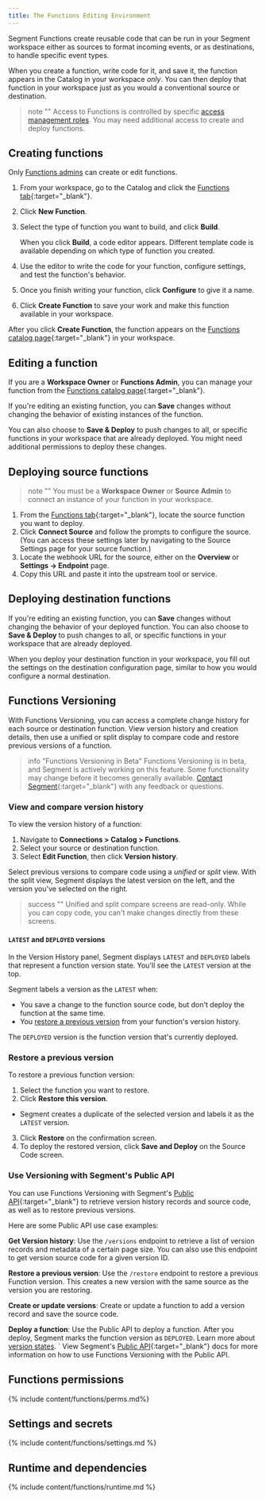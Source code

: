 ```yaml
---
title: The Functions Editing Environment
---
```



Segment Functions create reusable code that can be run in your Segment workspace either as sources to format incoming events, or as destinations, to handle specific event types.

When you create a function, write code for it, and save it, the function appears in the Catalog in your workspace _only_. You can then deploy that function in your workspace just as you would a conventional source or destination.

> note ""
> Access to Functions is controlled by specific [access management roles](#functions-permissions). You may need additional access to create and deploy functions.


## Creating functions

Only [Functions admins](#functions-permissions) can create or edit functions.

1. From your workspace, go to the Catalog and click the [Functions tab](https://app.segment.com/goto-my-workspace/functions/catalog){:target="_blank"}.
2. Click **New Function**.
3. Select the type of function you want to build, and click **Build**.

   When you click **Build**, a code editor appears. Different template code is available depending on which type of function you created.
4. Use the editor to write the code for your function, configure settings, and test the function's behavior.
5. Once you finish writing your function, click **Configure** to give it a name.
6. Click **Create Function** to save your work and make this function available in your workspace.

After you click **Create Function**, the function appears on the [Functions catalog page](https://app.segment.com/goto-my-workspace/functions/catalog/){:target="_blank"} in your workspace.


## Editing a function

If you are a **Workspace Owner** or **Functions Admin**, you can manage your function from the [Functions catalog page](https://app.segment.com/goto-my-workspace/functions/catalog/){:target="_blank"}.

If you're editing an existing function, you can **Save** changes without changing the behavior of existing instances of the function.

You can also choose to **Save & Deploy** to push changes to all, or specific functions in your workspace that are already deployed. You might need additional permissions to deploy these changes.

## Deploying source functions

> note ""
> You must be a **Workspace Owner** or **Source Admin** to connect an instance of your function in your workspace.

1. From the [Functions tab](https://app.segment.com/goto-my-workspace/functions/catalog){:target="_blank"}, locate the source function you want to deploy.
2. Click **Connect Source** and follow the prompts to configure the source. (You can access these settings later by navigating to the Source Settings page for your source function.)
3. Locate the webhook URL for the source, either on the **Overview** or **Settings → Endpoint** page.
4. Copy this URL and paste it into the upstream tool or service.


## Deploying destination functions

If you're editing an existing function, you can **Save** changes without changing the behavior of your deployed function. You can also choose to **Save & Deploy** to push changes to all, or specific functions in your workspace that are already deployed.

When you deploy your destination function in your workspace, you fill out the settings on the destination configuration page, similar to how you would configure a normal destination.

## Functions Versioning

With Functions Versioning, you can access a complete change history for each source or destination function. View version history and creation details, then use a unified or split display to compare code and restore previous versions of a function.

> info "Functions Versioning in Beta"
> Functions Versioning is in beta, and Segment is actively working on this feature. Some functionality may change before it becomes generally available. [Contact Segment](https://segment.com/help/contact/){:target="_blank"} with any feedback or questions.

### View and compare version history

To view the version history of a function:
1. Navigate to **Connections > Catalog > Functions**.
2. Select your source or destination function.
3. Select **Edit Function**, then click **Version history**.

Select previous versions to compare code using a *unified* or *split* view. With the split view, Segment displays the latest version on the left, and the version you've selected on the right.

> success ""
> Unified and split compare screens are read-only. While you can copy code, you can't make changes directly from these screens.

#### `LATEST` and `DEPLOYED` versions

 In the Version History panel, Segment displays `LATEST` and `DEPLOYED` labels that represent a function version state. You'll see the `LATEST` version at the top.

Segment labels a version as the `LATEST` when:
- You save a change to the function source code, but don't deploy the function at the same time.
- You [restore a previous version](#restore-a-previous-version) from your function's version history.

The `DEPLOYED` version is the function version that's currently deployed.

### Restore a previous version

To restore a previous function version:
 
1. Select the function you want to restore.
2. Click **Restore this version**.
  - Segment creates a duplicate of the selected version and labels it as the `LATEST` version.
3. Click **Restore** on the confirmation screen.
4. To deploy the restored version, click **Save and Deploy** on the Source Code screen.

### Use Versioning with Segment's Public API

You can use Functions Versioning with Segment's [Public API](https://docs.segmentapis.com/tag/Functions){:target="_blank"} to retrieve version history records and source code, as well as to restore previous versions.

Here are some Public API use case examples:

**Get Version history**: Use the `/versions` endpoint to retrieve a list of version records and metadata of a certain page size. You can also use this endpoint to get version source code for a given version ID.

**Restore a previous version**: Use the `/restore` endpoint to restore a previous Function version. This creates a new version with the same source as the version you are restoring.

**Create or update versions**: Create or update a function to add a version record and save the source code.

**Deploy a function**: Use the Public API to deploy a function. After you deploy, Segment marks the function version as `DEPLOYED`. Learn more about [version states](#latest-and-deployed-versions).
`
View Segment's [Public API](https://docs.segmentapis.com/tag/Functions){:target="_blank"} docs for more information on how to use Functions Versioning with the Public API.

## Functions permissions

{% include content/functions/perms.md%}

## ️Settings and secrets

{% include content/functions/settings.md %}

## Runtime and dependencies

{% include content/functions/runtime.md %}
